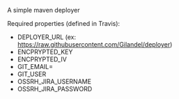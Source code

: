 A simple maven deployer

Required properties (defined in Travis):
- DEPLOYER_URL (ex: https://raw.githubusercontent.com/Gilandel/deployer)
- ENCPRYPTED_KEY
- ENCPRYPTED_IV
- GIT_EMAIL=
- GIT_USER
- OSSRH_JIRA_USERNAME
- OSSRH_JIRA_PASSWORD